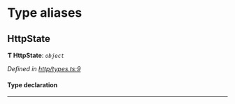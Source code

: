 

# Type aliases

<a id="httpstate"></a>

##  HttpState

**Ƭ HttpState**: *`object`*

*Defined in [http/types.ts:9](https://github.com/polkadot-js/api/blob/5a857a3/packages/rpc-provider/src/http/types.ts#L9)*

#### Type declaration

___

